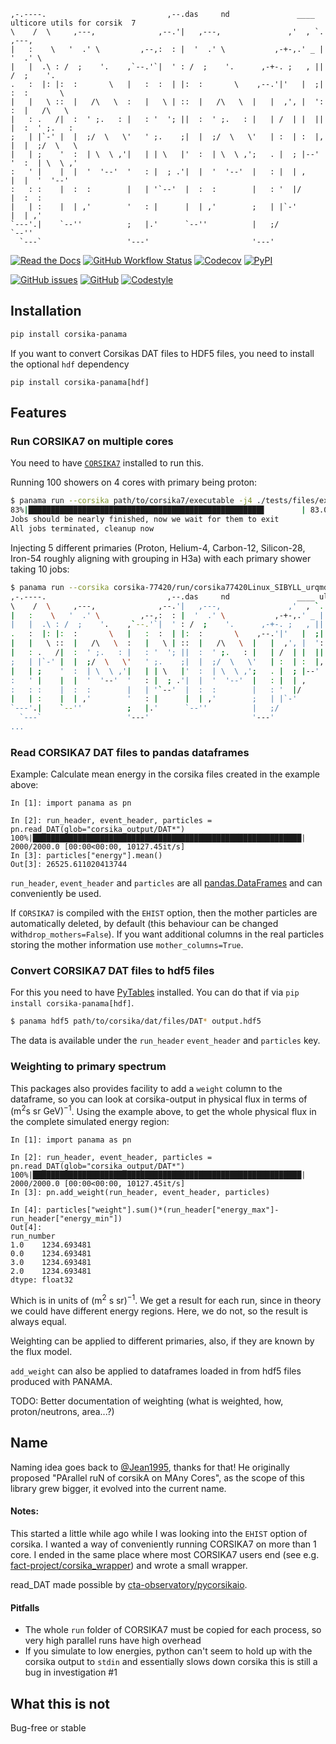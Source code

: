 ```
,-.----.                           ,--.das     nd               ____ ulticore utils for corsik  7
\    /  \     ,---,              ,--.'|   ,---,               ,'  , `.                    ,---,
|   :    \   '  .' \         ,--,:  : |  '  .' \           ,-+-,.' _ |                   '  .' \
|   |  .\ : /  ;    '.    ,`--.'`|  ' : /  ;    '.      ,-+-. ;   , ||                  /  ;    '.
.   :  |: |:  :       \   |   :  :  | |:  :       \    ,--.'|'   |  ;|                 :  :       \
|   |   \ ::  |   /\   \  :   |   \ | ::  |   /\   \  |   |  ,', |  ':                 :  |   /\   \
|   : .   /|  :  ' ;.   : |   : '  '; ||  :  ' ;.   : |   | /  | |  ||                 |  :  ' ;.   :
;   | |`-' |  |  ;/  \   \'   ' ;.    ;|  |  ;/  \   \'   | :  | :  |,                 |  |  ;/  \   \
|   | ;    '  :  | \  \ ,'|   | | \   |'  :  | \  \ ,';   . |  ; |--'                  '  :  | \  \ ,'
:   ' |    |  |  '  '--'  '   : |  ; .'|  |  '  '--'  |   : |  | ,                     |  |  '  '--'
:   : :    |  :  :        |   | '`--'  |  :  :        |   : '  |/                      |  :  :
|   | :    |  | ,'        '   : |      |  | ,'        ;   | |`-'                       |  | ,'
`---'.|    `--''          ;   |.'      `--''          |   ;/                           `--''
  `---`                   '---'                       '---'
```

[![Read the Docs](https://img.shields.io/readthedocs/panama?style=for-the-badge)](https://panama.readthedocs.io/en/latest/)
[![GitHub Workflow Status](https://img.shields.io/github/actions/workflow/status/The-Ludwig/PANAMA/ci.yml?style=for-the-badge)](https://github.com/The-Ludwig/PANAMA/actions/workflows/ci.yml)
[![Codecov](https://img.shields.io/codecov/c/github/The-Ludwig/PANAMA?label=test%20coverage&style=for-the-badge)](https://app.codecov.io/gh/The-Ludwig/PANAMA)
[![PyPI](https://img.shields.io/pypi/v/corsika-panama?style=for-the-badge)](https://pypi.org/project/corsika-panama/)

[![GitHub issues](https://img.shields.io/github/issues-raw/The-Ludwig/PANAMA?style=for-the-badge)](https://github.com/The-Ludwig/PANAMA/issues)
[![GitHub](https://img.shields.io/github/license/The-Ludwig/PANAMA?style=for-the-badge)](https://github.com/The-Ludwig/PANAMA/blob/main/LICENSE)
[![Codestyle](https://img.shields.io/badge/codesyle-Black-black.svg?style=for-the-badge)](https://github.com/psf/black)

## Installation

```bash
pip install corsika-panama
```

If you want to convert Corsikas DAT files to HDF5 files, you need to install the optional `hdf` dependency

```
pip install corsika-panama[hdf]
```

## Features

### Run CORSIKA7 on multiple cores

You need to have [`CORSIKA7`](https://www.iap.kit.edu/corsika/79.php) installed to run this.

Running 100 showers on 4 cores with primary being proton:

```sh
$ panama run --corsika path/to/corsika7/executable -j4 ./tests/files/example_corsika.template
83%|████████████████████████████████████████████████████▋        | 83.0/100 [00:13<00:02, 6.36shower/s]
Jobs should be nearly finished, now we wait for them to exit
All jobs terminated, cleanup now
```

Injecting 5 different primaries (Proton, Helium-4, Carbon-12, Silicon-28, Iron-54 roughly aligning with grouping in H3a) with each primary shower taking 10 jobs:

```sh
$ panama run --corsika corsika-77420/run/corsika77420Linux_SIBYLL_urqmd --jobs 10 --primary ""{2212: 500, 1000020040: 250, 1000060120: 50, 1000140280: 50, 1000260540: 50}"" ./tests/files/example_corsika.template
,-.----.                           ,--.das     nd               ____ ulticore utils for corsik  7
\    /  \     ,---,              ,--.'|   ,---,               ,'  , `.                    ,---,
|   :    \   '  .' \         ,--,:  : |  '  .' \           ,-+-,.' _ |                   '  .' \
|   |  .\ : /  ;    '.    ,`--.'`|  ' : /  ;    '.      ,-+-. ;   , ||                  /  ;    '.
.   :  |: |:  :       \   |   :  :  | |:  :       \    ,--.'|'   |  ;|                 :  :       \
|   |   \ ::  |   /\   \  :   |   \ | ::  |   /\   \  |   |  ,', |  ':                 :  |   /\   \
|   : .   /|  :  ' ;.   : |   : '  '; ||  :  ' ;.   : |   | /  | |  ||                 |  :  ' ;.   :
;   | |`-' |  |  ;/  \   \'   ' ;.    ;|  |  ;/  \   \'   | :  | :  |,                 |  |  ;/  \   \
|   | ;    '  :  | \  \ ,'|   | | \   |'  :  | \  \ ,';   . |  ; |--'                  '  :  | \  \ ,'
:   ' |    |  |  '  '--'  '   : |  ; .'|  |  '  '--'  |   : |  | ,                     |  |  '  '--'
:   : :    |  :  :        |   | '`--'  |  :  :        |   : '  |/                      |  :  :
|   | :    |  | ,'        '   : |      |  | ,'        ;   | |`-'                       |  | ,'
`---'.|    `--''          ;   |.'      `--''          |   ;/                           `--''
  `---`                   '---'                       '---'                                     v0.7.2
...
```

### Read CORSIKA7 DAT files to pandas dataframes

Example: Calculate mean energy in the corsika files created in the example above:

```
In [1]: import panama as pn

In [2]: run_header, event_header, particles = pn.read_DAT(glob="corsika_output/DAT*")
100%|████████████████████████████████████████████████████████████| 2000/2000.0 [00:00<00:00, 10127.45it/s]
In [3]: particles["energy"].mean()
Out[3]: 26525.611020413744
```

`run_header`, `event_header` and `particles` are all [pandas.DataFrames](https://pandas.pydata.org/docs/reference/api/pandas.DataFrame.html) and can conveniently be used.

If `CORSIKA7` is compiled with the `EHIST` option, then the mother particles are automatically deleted, by default (this behaviour can be changed with`drop_mothers=False`).
If you want additional columns in the real particles storing the mother information use `mother_columns=True`.

### Convert CORSIKA7 DAT files to hdf5 files

For this you need to have [PyTables](https://github.com/PyTables/PyTables) installed.
You can do that if via `pip install corsika-panama[hdf]`.

```sh
$ panama hdf5 path/to/corsika/dat/files/DAT* output.hdf5
```

The data is available under the `run_header` `event_header` and `particles` key.

### Weighting to primary spectrum

This packages also provides facility to add a `weight` column to the dataframe, so you can look at corsika-output
in physical flux in terms of $(\mathrm{m^2} \mathrm{s}\ \mathrm{sr}\ \mathrm{GeV})^{-1}$.
Using the example above, to get the whole physical flux in the complete simulated energy region:

```
In [1]: import panama as pn

In [2]: run_header, event_header, particles = pn.read_DAT(glob="corsika_output/DAT*")
100%|████████████████████████████████████████████████████████████| 2000/2000.0 [00:00<00:00, 10127.45it/s]
In [3]: pn.add_weight(run_header, event_header, particles)

In [4]: particles["weight"].sum()*(run_header["energy_max"]-run_header["energy_min"])
Out[4]:
run_number
1.0    1234.693481
0.0    1234.693481
3.0    1234.693481
2.0    1234.693481
dtype: float32

```

Which is in units of $(\mathrm{m^2}\ \mathrm{s}\ \mathrm{sr})^{-1}$. We get a result for each run, since
in theory we could have different energy regions. Here, we do not, so the result is always equal.

Weighting can be applied to different primaries, also, if they are known by the flux model.

`add_weight` can also be applied to dataframes loaded in from hdf5 files produced with PANAMA.

TODO: Better documentation of weighting (what is weighted, how, proton/neutrons, area...?)

## Name

Naming idea goes back to [@Jean1995](https://github.com/Jean1995), thanks for that!
He originally proposed "PArallel ruN of corsikA on MAny Cores", as
the scope of this library grew bigger, it evolved into the current name.

#### Notes:

This started a little while ago while I was looking into the `EHIST` option
of corsika.
I wanted a way of conveniently running CORSIKA7 on more than 1 core.
I ended in the same place where most CORSIKA7 users end (see e.g. [fact-project/corsika_wrapper](https://github.com/fact-project/corsika_wrapper))
and wrote a small wrapper.

read_DAT made possible by [cta-observatory/pycorsikaio](https://github.com/cta-observatory/pycorsikaio).

#### Pitfalls

- The whole `run` folder of CORSIKA7 must be copied for each process, so very high parallel runs have high overhead
- If you simulate to low energies, python can't seem to hold up with the corsika output to `stdin` and essentially slows down corsika this is still a bug in investigation #1

## What this is not

Bug-free or stable
